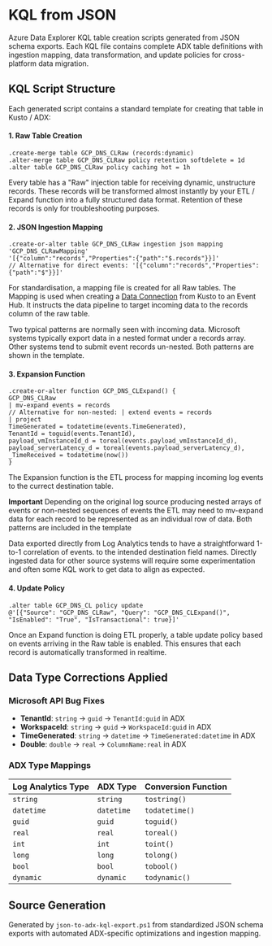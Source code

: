 # KQL from JSON

Azure Data Explorer KQL table creation scripts generated from JSON schema exports. Each KQL file contains complete ADX table definitions with ingestion mapping, data transformation, and update policies for cross-platform data migration.

## KQL Script Structure

Each generated script contains a standard template for creating that table in Kusto / ADX:

#### 1. Raw Table Creation

```kusto
.create-merge table GCP_DNS_CLRaw (records:dynamic)
.alter-merge table GCP_DNS_CLRaw policy retention softdelete = 1d
.alter table GCP_DNS_CLRaw policy caching hot = 1h
```

Every table has a "Raw" injection table for receiving dynamic, unstructure records. These records will be transformed almost instantly by your ETL / Expand function into a fully structured data format. Retention of these records is only for troubleshooting purposes.

#### 2. JSON Ingestion Mapping

```kusto
.create-or-alter table GCP_DNS_CLRaw ingestion json mapping 'GCP_DNS_CLRawMapping' 
'[{"column":"records","Properties":{"path":"$.records"}}]'
// Alternative for direct events: '[{"column":"records","Properties":{"path":"$"}}]'
```

For standardisation, a mapping file is created for all Raw tables. The Mapping is used when creating a [Data Connection](https://learn.microsoft.com/en-us/azure/data-explorer/create-event-hubs-connection?tabs=get-data%2Cget-data-2) from Kusto to an Event Hub. It instructs the data pipeline to target incoming data to the records column of the raw table.

Two typical patterns are normally seen with incoming data. Microsoft systems typically export data in a nested format under a records array. Other systems tend to submit event records un-nested. Both patterns are shown in the template.

#### 3. Expansion Function

```kusto
.create-or-alter function GCP_DNS_CLExpand() {
GCP_DNS_CLRaw
| mv-expand events = records
// Alternative for non-nested: | extend events = records
| project
TimeGenerated = todatetime(events.TimeGenerated),
TenantId = toguid(events.TenantId),
payload_vmInstanceId_d = toreal(events.payload_vmInstanceId_d),
payload_serverLatency_d = toreal(events.payload_serverLatency_d),
_TimeReceived = todatetime(now())
}
```

The Expansion function is the ETL process for mapping incoming log events to the currect destination table.

**Important** Depending on the original log source producing nested arrays of events or non-nested sequences of events the ETL may need to mv-expand data for each record to be represented as an individual row of data. Both patterns are included in the template

Data exported directly from Log Analytics tends to have a straightforward 1-to-1 correlation of events. to the intended destination field names. Directly ingested data for other source systems will require some experimentation and often some KQL work to get data to align as expected.

#### 4. Update Policy

```kusto
.alter table GCP_DNS_CL policy update 
@'[{"Source": "GCP_DNS_CLRaw", "Query": "GCP_DNS_CLExpand()", "IsEnabled": "True", "IsTransactional": true}]'
```

Once an Expand function is doing ETL properly, a table update policy based on events arriving in the Raw table is enabled. This ensures that each record is automatically transformed in realtime.

## Data Type Corrections Applied

### Microsoft API Bug Fixes

- **TenantId**: `string` → `guid` → `TenantId:guid` in ADX
- **WorkspaceId**: `string` → `guid` → `WorkspaceId:guid` in ADX
- **TimeGenerated**: `string` → `datetime` → `TimeGenerated:datetime` in ADX
- **Double**: `double` → `real` → `ColumnName:real` in ADX

### ADX Type Mappings

| Log Analytics Type | ADX Type   | Conversion Function |
| ------------------ | ---------- | ------------------- |
| `string`           | `string`   | `tostring()`        |
| `datetime`         | `datetime` | `todatetime()`      |
| `guid`             | `guid`     | `toguid()`          |
| `real`             | `real`     | `toreal()`          |
| `int`              | `int`      | `toint()`           |
| `long`             | `long`     | `tolong()`          |
| `bool`             | `bool`     | `tobool()`          |
| `dynamic`          | `dynamic`  | `todynamic()`       |

## Source Generation

Generated by `json-to-adx-kql-export.ps1` from standardized JSON schema exports with automated ADX-specific optimizations and ingestion mapping.